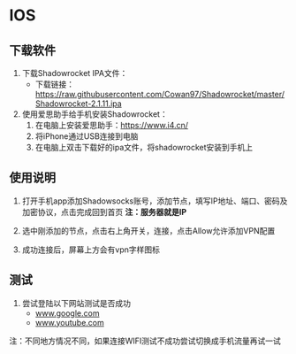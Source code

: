 # IOS

## 下载软件

1. 下载Shadowrocket IPA文件： 
   - 下载链接：https://raw.githubusercontent.com/Cowan97/Shadowrocket/master/Shadowrocket-2.1.11.ipa
2. 使用爱思助手给手机安装Shadowrocket：
   1. 在电脑上安装爱思助手：<https://www.i4.cn/>
   2. 将iPhone通过USB连接到电脑
   3. 在电脑上双击下载好的ipa文件，将shadowrocket安装到手机上

## 使用说明

1. 打开手机app添加Shadowsocks账号，添加节点，填写IP地址、端口、密码及加密协议，点击完成回到首页
   **注：服务器就是IP**
   
2. 选中刚添加的节点，点击右上角开关，连接，点击Allow允许添加VPN配置

3. 成功连接后，屏幕上方会有vpn字样图标

## 测试

1. 尝试登陆以下网站测试是否成功
   - www.google.com
   - www.youtube.com

注：不同地方情况不同，如果连接WIFI测试不成功尝试切换成手机流量再试一试